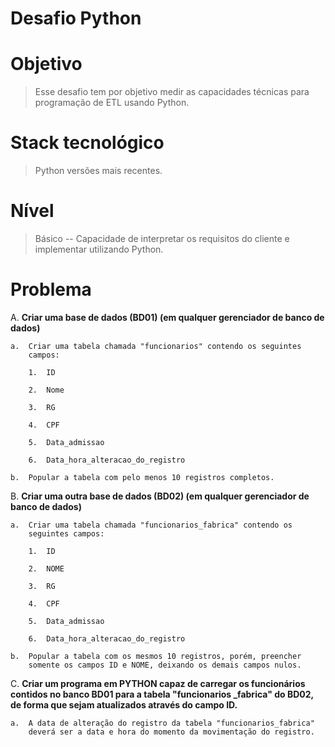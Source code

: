 # Desafio Python

# Objetivo

> Esse desafio tem por objetivo medir as capacidades técnicas para
> programação de ETL usando Python.

# Stack tecnológico

> Python versões mais recentes.

# Nível

> Básico -- Capacidade de interpretar os requisitos do cliente e
> implementar utilizando Python.

# Problema

A.  **Criar uma base de dados (BD01) (em qualquer gerenciador de banco
    de dados)**

    a.  Criar uma tabela chamada "funcionarios" contendo os seguintes
        campos:

        1.  ID

        2.  Nome

        3.  RG

        4.  CPF

        5.  Data_admissao

        6.  Data_hora_alteracao_do_registro

    b.  Popular a tabela com pelo menos 10 registros completos.

B.  **Criar uma outra base de dados (BD02) (em qualquer gerenciador de
    banco de dados)**

    a.  Criar uma tabela chamada "funcionarios_fabrica" contendo os
        seguintes campos:

        1.  ID

        2.  NOME

        3.  RG

        4.  CPF

        5.  Data_admissao

        6.  Data_hora_alteracao_do_registro

    b.  Popular a tabela com os mesmos 10 registros, porém, preencher
        somente os campos ID e NOME, deixando os demais campos nulos.

C.  **Criar um programa em PYTHON capaz de carregar os funcionários
    contidos no banco BD01 para a tabela "funcionarios \_fabrica" do
    BD02, de forma que sejam atualizados através do campo ID.**

    a.  A data de alteração do registro da tabela "funcionarios_fabrica"
        deverá ser a data e hora do momento da movimentação do registro.
